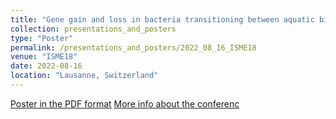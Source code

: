 ```yaml
---
title: "Gene gain and loss in bacteria transitioning between aquatic biomes"
collection: presentations_and_posters
type: "Poster"
permalink: /presentations_and_posters/2022_08_16_ISME18
venue: "ISME18"
date: 2022-08-16
location: "Lausanne, Switzerland"
---
```


[Poster in the PDF format](/files/KTJ_ISME18_poster.pdf)
[More info about the conferenc](https://isme18.isme-microbes.org/)
